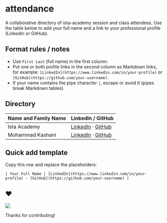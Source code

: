 # attendance

A collaborative directory of ista-academy session and class attendees. Use the table below to add your full name and a link to your professional profile (LinkedIn or GitHub).

## Format rules / notes

- Use `First Last` (full name) in the first column.
- Put one or both profile links in the second column as Markdown links, for example: `[LinkedIn](https://www.linkedin.com/in/your-profile)` or `[GitHub](https://github.com/your-username)`.
- If your name contains the pipe character `|`, escape or avoid it (pipes break Markdown tables).

## Directory

| Name and Family Name | LinkedIn / GitHub |
| --- | --- |
| Ista Academy | [LinkedIn](https://www.linkedin.com/school/istaacademy) · [GitHub](https://github.com/ista-academy) |
| Mohammad Kashani | [LinkedIn](https://www.linkedin.com/in/your-profile) · [GitHub](https://github.com/your-username) |

## Quick add template

Copy this row and replace the placeholders:

`| Your Full Name | [LinkedIn](https://www.linkedin.com/in/your-profile) · [GitHub](https://github.com/your-username) |`

## :heart:
<div dir="ltr">
<a href="graphs/contributors"><img src="https://contrib.rocks/image?repo=ista-academy/attendance" /></a>
</div>

Thanks for contributing!
